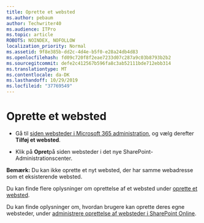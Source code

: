 ```yaml
---
title: Oprette et websted
ms.author: pebaum
author: Techwriter40
ms.audience: ITPro
ms.topic: article
ROBOTS: NOINDEX, NOFOLLOW
localization_priority: Normal
ms.assetid: 9f8e385b-dd2c-4d4e-b5f0-e28a24db4d83
ms.openlocfilehash: fd09c720f8f2eae7233d07c287a9c03b8793b2b2
ms.sourcegitcommit: defe2c412567b596fa8c3ab52111bde712ebb314
ms.translationtype: MT
ms.contentlocale: da-DK
ms.lasthandoff: 10/29/2019
ms.locfileid: "37769549"
---
```

# <a name="create-a-site"></a>Oprette et websted

- Gå til [siden websteder i Microsoft 365 administration](https://portal.office.com/adminportal/home#/SitesList), og vælg derefter **Tilføj et websted**. 
    
- Klik på **Opret**på siden websteder i det nye SharePoint-Administrationscenter. 
    
**Bemærk:** Du kan ikke oprette et nyt websted, der har samme webadresse som et eksisterende websted. 
  
Du kan finde flere oplysninger om oprettelse af et websted under [oprette et websted](https://go.microsoft.com/fwlink/?linkid=866295).
  
Du kan finde oplysninger om, hvordan brugere kan oprette deres egne websteder, under [administrere oprettelse af websteder i SharePoint Online](https://go.microsoft.com/fwlink/?linkid=866296).
  


